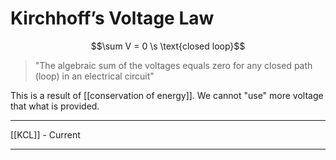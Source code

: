 # Kirchhoff’s Voltage Law
$$\sum V = 0 \s \text{closed loop}$$
> "The algebraic sum of the voltages equals zero for any closed path (loop) in an electrical circuit"

This is a result of [[conservation of energy]]. We cannot "use" more voltage that what is provided.

---

[[KCL]] - Current

---